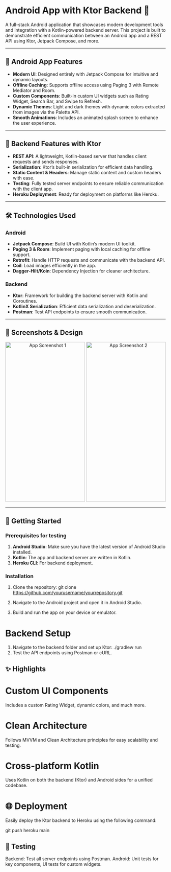 # Android App with Ktor Backend 🚀

A full-stack Android application that showcases modern development tools and integration with a Kotlin-powered backend server. This project is built to demonstrate efficient communication between an Android app and a REST API using Ktor, Jetpack Compose, and more.

---

## 📱 Android App Features
- **Modern UI**: Designed entirely with Jetpack Compose for intuitive and dynamic layouts.
- **Offline Caching**: Supports offline access using Paging 3 with Remote Mediator and Room.
- **Custom Components**: Built-in custom UI widgets such as Rating Widget, Search Bar, and Swipe to Refresh.
- **Dynamic Themes**: Light and dark themes with dynamic colors extracted from images via the Palette API.
- **Smooth Animations**: Includes an animated splash screen to enhance the user experience.

---

## 🔗 Backend Features with Ktor
- **REST API**: A lightweight, Kotlin-based server that handles client requests and sends responses.
- **Serialization**: Ktor’s built-in serialization for efficient data handling.
- **Static Content & Headers**: Manage static content and custom headers with ease.
- **Testing**: Fully tested server endpoints to ensure reliable communication with the client app.
- **Heroku Deployment**: Ready for deployment on platforms like Heroku.

---

## 🛠️ Technologies Used
### Android
- **Jetpack Compose**: Build UI with Kotlin’s modern UI toolkit.
- **Paging 3 & Room**: Implement paging with local caching for offline support.
- **Retrofit**: Handle HTTP requests and communicate with the backend API.
- **Coil**: Load images efficiently in the app.
- **Dagger-Hilt/Koin**: Dependency Injection for cleaner architecture.

### Backend
- **Ktor**: Framework for building the backend server with Kotlin and Coroutines.
- **KotlinX Serialization**: Efficient data serialization and deserialization.
- **Postman**: Test API endpoints to ensure smooth communication.

---

## 🎨 Screenshots & Design
<p align="center">
  <img src="https://via.placeholder.com/300.png?text=App+Screenshot+1" width="250" height="500" alt="App Screenshot 1"/>
  <img src="https://via.placeholder.com/300.png?text=App+Screenshot+2" width="250" height="500" alt="App Screenshot 2"/>
</p>

---

## 🚀 Getting Started
### Prerequisites for testing
1. **Android Studio**: Make sure you have the latest version of Android Studio installed.
2. **Kotlin**: The app and backend server are written in Kotlin.
3. **Heroku CLI**: For backend deployment.

### Installation
1. Clone the repository:
   git clone https://github.com/yourusername/yourrepository.git
   
2. Navigate to the Android project and open it in Android Studio.
3. Build and run the app on your device or emulator.

# Backend Setup
1. Navigate to the backend folder and set up Ktor:
./gradlew run
2. Test the API endpoints using Postman or cURL.
   
## ✨ Highlights
# Custom UI Components
Includes a custom Rating Widget, dynamic colors, and much more.
# Clean Architecture
Follows MVVM and Clean Architecture principles for easy scalability and testing.
# Cross-platform Kotlin
Uses Kotlin on both the backend (Ktor) and Android sides for a unified codebase.


# 🌐 Deployment
Easily deploy the Ktor backend to Heroku using the following command:

git push heroku main

## 🧪 Testing
Backend: Test all server endpoints using Postman.
Android: Unit tests for key components, UI tests for custom widgets.
